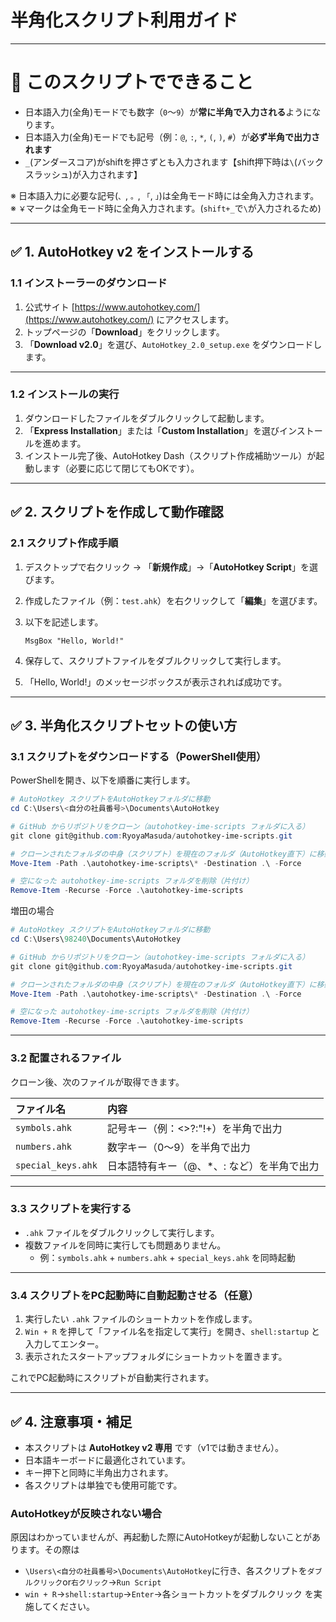 # 半角化スクリプト利用ガイド

---

# 🎯 このスクリプトでできること

- 日本語入力(全角)モードでも数字（`0`〜`9`）が**常に半角で入力される**ようになります。
- 日本語入力(全角)モードでも記号（例：`@`, `:`, `*`, `(`, `)`, `#`）が**必ず半角で出力されます**
- `_`(アンダースコア)がshiftを押さずとも入力されます【shift押下時は`\`(バックスラッシュ)が入力されます】


※ 日本語入力に必要な記号(`、`, `。`, `「`, `」`)は全角モード時には全角入力されます。<br>
※ `￥`マークは全角モード時に全角入力されます。(`shift+_`で`\`が入力されるため)

---

## ✅ 1. AutoHotkey v2 をインストールする

### 1.1 インストーラーのダウンロード

1. 公式サイト [https://www.autohotkey.com/](https://www.autohotkey.com/) にアクセスします。
2. トップページの「**Download**」をクリックします。
3. 「**Download v2.0**」を選び、`AutoHotkey_2.0_setup.exe` をダウンロードします。

---

### 1.2 インストールの実行

1. ダウンロードしたファイルをダブルクリックして起動します。
2. 「**Express Installation**」または「**Custom Installation**」を選びインストールを進めます。
3. インストール完了後、AutoHotkey Dash（スクリプト作成補助ツール）が起動します（必要に応じて閉じてもOKです）。

---

## ✅ 2. スクリプトを作成して動作確認

### 2.1 スクリプト作成手順

1. デスクトップで右クリック → 「**新規作成**」→「**AutoHotkey Script**」を選びます。
2. 作成したファイル（例：`test.ahk`）を右クリックして「**編集**」を選びます。
3. 以下を記述します。

    ```ahk
    MsgBox "Hello, World!"
    ```

4. 保存して、スクリプトファイルをダブルクリックして実行します。
5. 「Hello, World!」のメッセージボックスが表示されれば成功です。

---

## ✅ 3. 半角化スクリプトセットの使い方

### 3.1 スクリプトをダウンロードする（PowerShell使用）

PowerShellを開き、以下を順番に実行します。

```powershell
# AutoHotkey スクリプトをAutoHotkeyフォルダに移動
cd C:\Users\<自分の社員番号>\Documents\AutoHotkey

# GitHub からリポジトリをクローン（autohotkey-ime-scripts フォルダに入る）
git clone git@github.com:RyoyaMasuda/autohotkey-ime-scripts.git

# クローンされたフォルダの中身（スクリプト）を現在のフォルダ（AutoHotkey直下）に移動
Move-Item -Path .\autohotkey-ime-scripts\* -Destination .\ -Force

# 空になった autohotkey-ime-scripts フォルダを削除（片付け）
Remove-Item -Recurse -Force .\autohotkey-ime-scripts
```

増田の場合
```powershell
# AutoHotkey スクリプトをAutoHotkeyフォルダに移動
cd C:\Users\98240\Documents\AutoHotkey

# GitHub からリポジトリをクローン（autohotkey-ime-scripts フォルダに入る）
git clone git@github.com:RyoyaMasuda/autohotkey-ime-scripts.git

# クローンされたフォルダの中身（スクリプト）を現在のフォルダ（AutoHotkey直下）に移動
Move-Item -Path .\autohotkey-ime-scripts\* -Destination .\ -Force

# 空になった autohotkey-ime-scripts フォルダを削除（片付け）
Remove-Item -Recurse -Force .\autohotkey-ime-scripts
```

---

### 3.2 配置されるファイル

クローン後、次のファイルが取得できます。

| ファイル名         | 内容 |
|:-------------------|:-----|
| `symbols.ahk`       | 記号キー（例：<>?:"!+）を半角で出力 |
| `numbers.ahk`       | 数字キー（0〜9）を半角で出力 |
| `special_keys.ahk`  | 日本語特有キー（@、*、: など）を半角で出力 |

---

### 3.3 スクリプトを実行する

- `.ahk` ファイルをダブルクリックして実行します。
- 複数ファイルを同時に実行しても問題ありません。
  - 例：`symbols.ahk` + `numbers.ahk` + `special_keys.ahk` を同時起動

---

### 3.4 スクリプトをPC起動時に自動起動させる（任意）

1. 実行したい `.ahk` ファイルのショートカットを作成します。
2. `Win + R` を押して「ファイル名を指定して実行」を開き、`shell:startup` と入力してエンター。
3. 表示されたスタートアップフォルダにショートカットを置きます。

これでPC起動時にスクリプトが自動実行されます。

---

## ✅ 4. 注意事項・補足

- 本スクリプトは **AutoHotkey v2 専用** です（v1では動きません）。
- 日本語キーボードに最適化されています。
- キー押下と同時に半角出力されます。
- 各スクリプトは単独でも使用可能です。

### AutoHotkeyが反映されない場合
原因はわかっていませんが、再起動した際にAutoHotkeyが起動しないことがあります。その際は
- `\Users\<自分の社員番号>\Documents\AutoHotkey`に行き、各スクリプトを`ダブルクリック`or`右クリック`→`Run Script`
- `win + R`→`shell:startup`→`Enter`→各ショートカットをダブルクリック
を実施してください。
